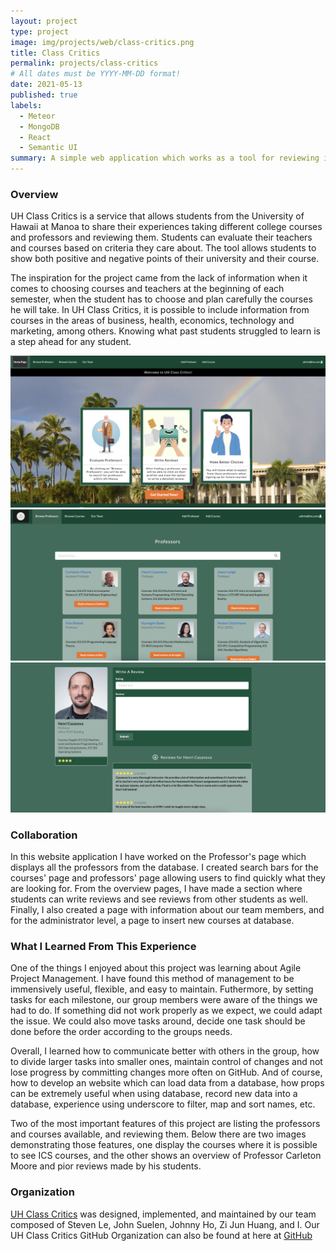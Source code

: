 ```yaml
---
layout: project
type: project
image: img/projects/web/class-critics.png
title: Class Critics
permalink: projects/class-critics
# All dates must be YYYY-MM-DD format!
date: 2021-05-13
published: true
labels:
  - Meteor
  - MongoDB
  - React
  - Semantic UI
summary: A simple web application which works as a tool for reviewing instructors and courses at UH Manoa.
---
```


### Overview
 
UH Class Critics is a service that allows students from the University of Hawaii at Manoa to share their experiences taking different college
courses and professors and reviewing them. Students can evaluate their teachers and courses based on criteria they care about. The tool allows
students to show both positive and negative points of their university and their course.
 
 The inspiration for the project came from the lack of information when it comes to choosing courses and teachers at the beginning of each semester,
 when the student has to choose and plan carefully the courses he will take. In UH Class Critics, it is possible to include information from courses 
 in the areas of business, health, economics, technology and marketing, among others. Knowing what past students struggled to learn is a step ahead 
 for any student.

<div class="text-center p-4">
<img width="700px" class="img-fluid"  src="../img/projects/web/homepage.png">
</div>

<div class="text-center p-4">
<img width="700px" class="img-fluid"  src="../img/projects/web/professors.png">
</div>

<div class="text-center p-4">
<img width="700px" class="img-fluid"  src="../img/projects/web/review.png">
</div>
 
### Collaboration 

In this website application I have worked on the Professor's page which displays all the professors from the database. I created search bars
for the courses' page and professors' page allowing users to find quickly what they are looking for. From the overview pages, I have made a
section where students can write reviews and see reviews from other students as well. Finally, I also created a page with information about 
our team members, and for the administrator level, a page to insert new courses at database.


### What I Learned From This Experience

One of the things I enjoyed about this project was learning about Agile Project Management. I have found this method of management to 
be immensively useful, flexible, and easy to maintain. Futhermore, by setting tasks for each milestone, our group members were aware of
the things we had to do. If something did not work properly as we expect, we could adapt the issue. We could also move tasks around, decide
one task should be done before the order according to the groups needs.

Overall, I learned how to communicate better with others in the group, how to divide larger tasks into smaller ones, maintain control of 
changes and not lose progress by committing changes more often on GitHub. And of course, how to develop an website which can load data from 
a database, how props can be extremely useful when using database, record new data into a database, experience using underscore to filter, 
map and sort names, etc.
 
 Two of the most important features of this project are listing the professors and courses available, and reviewing them.
 Below there are two images demonstrating those features, one display the courses where it is possible to see ICS courses,
 and the other shows an overview of Professor Carleton Moore and pior reviews made by his students.


### Organization

[UH Class Critics](https://class-critics.xyz/#/) was designed, implemented, and maintained by our team composed of Steven Le,
John Suelen, Johnny Ho, Zi Jun Huang, and I. Our UH Class Critics GitHub Organization can also be found at here at [GitHub](https://github.com/uh-class-critics)


